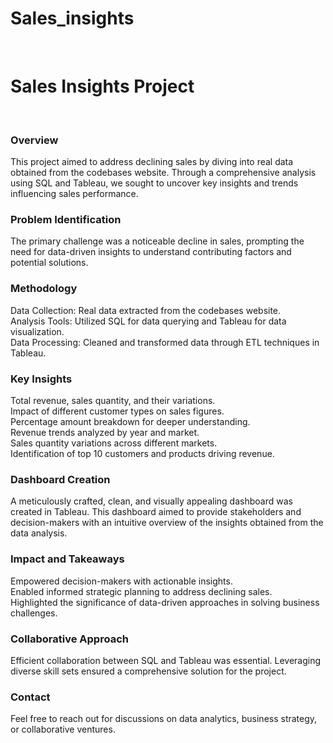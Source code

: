 # Sales_insights
<br>
<h1>Sales Insights Project</h1><br>

<h3>Overview</h3>
This project aimed to address declining sales by diving into real data obtained from the codebases website. Through a comprehensive analysis using SQL and Tableau, we sought to uncover key insights and trends influencing sales performance.<br>

<h3>Problem Identification</h3>
The primary challenge was a noticeable decline in sales, prompting the need for data-driven insights to understand contributing factors and potential solutions.<br>

<h3>Methodology</h3>
Data Collection: Real data extracted from the codebases website.<br>
Analysis Tools: Utilized SQL for data querying and Tableau for data visualization.<br>
Data Processing: Cleaned and transformed data through ETL techniques in Tableau.<br>
<h3>Key Insights</h3>
Total revenue, sales quantity, and their variations.<br>
Impact of different customer types on sales figures.<br>
Percentage amount breakdown for deeper understanding.<br>
Revenue trends analyzed by year and market.<br>
Sales quantity variations across different markets.<br>
Identification of top 10 customers and products driving revenue.<br>
<h3>Dashboard Creation</h3>
A meticulously crafted, clean, and visually appealing dashboard was created in Tableau. This dashboard aimed to provide stakeholders and decision-makers with an intuitive overview of the insights obtained from the data analysis.<be>
<br>

<h3>Impact and Takeaways</h3>
Empowered decision-makers with actionable insights.<br>
Enabled informed strategic planning to address declining sales.<br>
Highlighted the significance of data-driven approaches in solving business challenges.<br>
<h3>Collaborative Approach</h3>
Efficient collaboration between SQL and Tableau was essential. Leveraging diverse skill sets ensured a comprehensive solution for the project.<br>

<h3>Contact</h3>
Feel free to reach out for discussions on data analytics, business strategy, or collaborative ventures.
